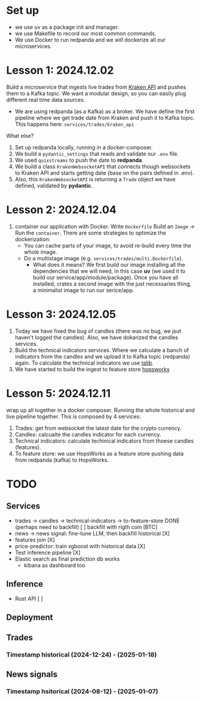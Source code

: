 # Set up

- we use uv as a package init and manager.
- we use Makefile to record our most common commands.
- We use Docker to run redpanda and we will dockerize all our microservices.


# Lesson 1: 2024.12.02

Build a microservice that ingests live trades from [Kraken API](https://docs.kraken.com/) and pushes them to a Kafka topic. We want a modular design, so you can easily plug different real time data sources.

* We are using redpanda (as a Kafka) as a broker. We have define the first pipeline where we get trade date from Kraken and push it to Kafka topic. This happens here: `services/trades/kraken_api`

What else?
1. Set up redpanda locally, running in a docker-composer.
1. We build a `pydantic_settings` that reads and validate our `.env` file.
1. We used `quixstreams` to push the date to **redpanda**.
1. We build a class `KrakenWebsocketAPI` that connects though websockets to Kraken API and starts getting date (base on the pairs defined in .env).
1. Also, this `KrakenWebsocketAPI` is returning a `Trade` object we have defined, validated by **pydantic**.

# Lesson 2: 2024.12.04

1. container our application with Docker. Write `Dockerfile` Build an `Image` -> Run the `container`.
    There are some strategies to optimize the dockerization:
    - You can cache parts of your image, to avoid re-build every time the whole image.
    - Do a multistage image (e.g. `services/trades/multi.Dockerfile`).
        * What does it means? We first build our image installing all the dependencies that we will need, in this case **uv** (we used it to build our service/app/module/package). Once you have all installed, crates a second image with the just necessaries thing, a minimalist image to run our serice/app.

# Lesson 3: 2024.12.05

1. Today we have fixed the bug of candles (there was no bug, we jsut haven't logged the candles). Also, we have dokarized the candles services.
1. Build the technical indicators services. Where we calculate a banch of indicators from the candles and we upload it to Kafka topic (redpanda) again. To calculate the technical indicators we use [talib](https://github.com/TA-Lib/ta-lib-python).
1. We have started to build the ingest to feature store [hopsworks](https://c.app.hopsworks.ai/account/api)

# Lesson 5: 2024.12.11

wrap up all together in a docker composer. Running the whole historical and live pipeline together. This is composed by 4 services:
1. Trades: get from websocket the latest date for the crypto currency.
1. Candles: calcualte the candles indicator for each currency.
1. Technical indicators: calculate techinical indicators from thoese candles (features).
1. To feature store: we use HopsWorks as a feature store pushing data from redpanda (kafka) to HopsWorks.


# TODO
## Services
- trades -> candles -> technical-indicators -> to-feature-store DONE (perhaps need to backfill) [ ] backfill with rigth coin [BTC]
- news -> news signal: fine-tune LLM, then backfill historical [X]
- features join [X]
- price-predictor: train xgboost with historical data [X]
- Test inference pipeline [X]
- Elastic search as final prediction db works
    - kibana as dashboard too
## Inference
- Rust API [ ]
## Deployment


## Trades
### Timestamp historical (2024-12-24) - (2025-01-18)

## News signals
### Timestamp hsitorical (2024-08-12) - (2025-01-07)